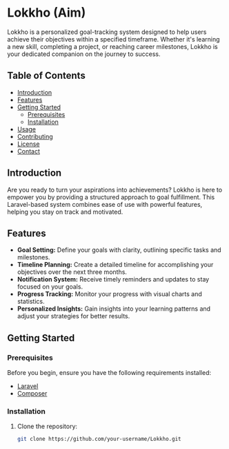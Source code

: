 # Lokkho (Aim)

Lokkho is a personalized goal-tracking system designed to help users achieve their objectives within a specified timeframe. Whether it's learning a new skill, completing a project, or reaching career milestones, Lokkho is your dedicated companion on the journey to success.

## Table of Contents
- [Introduction](#introduction)
- [Features](#features)
- [Getting Started](#getting-started)
  - [Prerequisites](#prerequisites)
  - [Installation](#installation)
- [Usage](#usage)
- [Contributing](#contributing)
- [License](#license)
- [Contact](#contact)

## Introduction

Are you ready to turn your aspirations into achievements? Lokkho is here to empower you by providing a structured approach to goal fulfillment. This Laravel-based system combines ease of use with powerful features, helping you stay on track and motivated.

## Features

- **Goal Setting:** Define your goals with clarity, outlining specific tasks and milestones.
- **Timeline Planning:** Create a detailed timeline for accomplishing your objectives over the next three months.
- **Notification System:** Receive timely reminders and updates to stay focused on your goals.
- **Progress Tracking:** Monitor your progress with visual charts and statistics.
- **Personalized Insights:** Gain insights into your learning patterns and adjust your strategies for better results.

## Getting Started

### Prerequisites

Before you begin, ensure you have the following requirements installed:

- [Laravel](https://laravel.com/docs/installation)
- [Composer](https://getcomposer.org/download/)

### Installation

1. Clone the repository:
   ```bash
   git clone https://github.com/your-username/Lokkho.git
